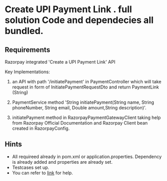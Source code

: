 # Create UPI Payment Link . full solution Code and dependecies all bundled. 

## Requirements

Razorpay integrated 'Create a UPI Payment Link' API

Key Implementations:
1. an API with path '/initiatePayment' in PaymentController which will take request in form of InitiatePaymentRequestDto and return PaymentLink (String)

2. PaymentService method 'String initiatePayment(String name, String phoneNumber, String email, Double amount,String description)'.

3. initiatePayment method in RazorpayPaymentGatewayClient taking help from Razorpay Official Documentation and Razorpay Client bean created in RazorpayConfig.


## Hints

 - All requireed already in pom.xml or application.properties. Dependency is already added and properties are already set.
 - Testcases set up.
 - You can refer to [link](https://razorpay.com/docs/api/payments/payment-links/create-upi/) for help.
